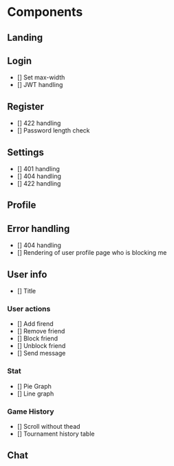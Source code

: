 # Components

## Landing

## Login
- [] Set max-width
- [] JWT handling

## Register
- [] 422 handling
- [] Password length check

## Settings
- [] 401 handling
- [] 404 handling
- [] 422 handling

## Profile

## Error handling
- [] 404 handling
- [] Rendering of user profile page who is blocking me

## User info
- [] Title

### User actions
- [] Add firend
- [] Remove friend
- [] Block friend
- [] Unblock friend
- [] Send message

### Stat
- [] Pie Graph
- [] Line graph

### Game History
- [] Scroll without thead
- [] Tournament history table

## Chat
